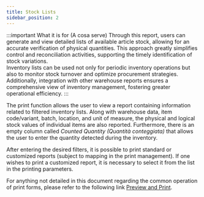 ```yaml
---
title: Stock Lists
sidebar_position: 2
---
```


:::important What it is for (A cosa serve)
Through this report, users can generate and view detailed lists of available article stock, allowing for an accurate verification of physical quantities. This approach greatly simplifies control and reconciliation activities, supporting the timely identification of stock variations.      
Inventory lists can be used not only for periodic inventory operations but also to monitor stock turnover and optimize procurement strategies.      
Additionally, integration with other warehouse reports ensures a comprehensive view of inventory management, fostering greater operational efficiency.
:::

The print function allows the user to view a report containing information related to filtered inventory lists. Along with warehouse data, item code/variant, batch, location, and unit of measure, the physical and logical stock values of individual items are also reported. Furthermore, there is an empty column called *Counted Quantity (Quantità conteggiata)* that allows the user to enter the quantity detected during the inventory.

After entering the desired filters, it is possible to print standard or customized reports (subject to mapping in the print management). If one wishes to print a customized report, it is necessary to select it from the list in the printing parameters.

For anything not detailed in this document regarding the common operation of print forms, please refer to the following link [Preview and Print](/docs/guide/common/operations-with-data/reports).